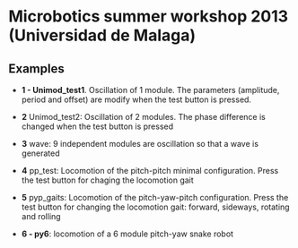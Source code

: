 Microbotics summer workshop 2013 (Universidad de Malaga)
=====

Examples
--


- **1 - Unimod_test1**.  Oscillation of 1 module. The parameters (amplitude, period and offset) are modify when the test button is pressed.

- **2** Unimod_test2: Oscillation of 2 modules. The phase difference is changed when the test button is pressed

- **3** wave: 9 independent modules are oscillation so that a wave is generated 

- **4** pp_test: Locomotion of the pitch-pitch minimal configuration. Press the test button for chaging the locomotion gait

- **5** pyp_gaits: Locomotion of the pitch-yaw-pitch configuration. Press the test button for changing the locomotion gait:  forward, sideways, rotating and rolling

- **6 - py6**: locomotion of a 6 module pitch-yaw snake robot

